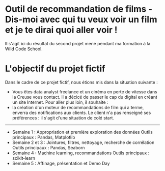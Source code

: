 # Outil de recommandation de films - Dis-moi avec qui tu veux voir un film et je te dirai quoi aller voir !

Il s'agit ici du résultat du second projet mené pendant ma formation à la Wild Code School. 

# L'objectif du projet fictif

Dans le cadre de ce projet fictif, nous étions mis dans la situation suivante :
 - Vous êtes data analyst freelance et un cinéma en perte de vitesse dans la Creuse vous contact. 
 Il a décicé de passer le cap du digital en créant un site Internet. 
 Pour aller plus loin, il souhaite : 
  - la création d'un moteur de recommandations de film qui a terme, enverra des notifications aux clients. 
Le client n'a pas renseigné ses préférences : il s'agit d'une situation de cold start. 
-----------------------------------------------------------------------------------------------------------
- Semaine 1 : Appropriation et première exploration des données
Outils principaux : Pandas, Matplotlib
- Semaine 2 et 3 : Jointures, filtres, nettoyage, recherche de corrélation 
Outils principaux : Pandas, Seaborn
- Semaine 4 : Machine learning, recommandations
Outils principaux : scikit-learn
- Semaine 5 : Affinage, présentation et Demo Day
